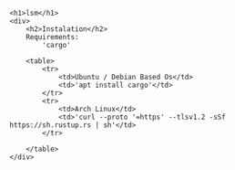     <h1>lsm</h1>
    <div>
        <h2>Instalation</h2>
        Requirements: 
            'cargo'

        <table>
            <tr>
                <td>Ubuntu / Debian Based Os</td>
                <td>'apt install cargo'</td>
            </tr>
            <tr>
                <td>Arch Linux</td>
                <td>'curl --proto '=https' --tlsv1.2 -sSf https://sh.rustup.rs | sh'</td>
            </tr>

        </table>
    </div>